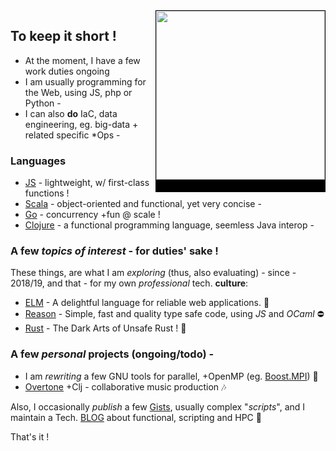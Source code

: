 <img src="https://i.pinimg.com/564x/21/1f/93/211f936681dc43bf876e241f8525c258.jpg" align="right" height="270px" style="border:1px solid black;border-bottom:20px solid black;" />

## To keep it short !

- At the moment, I have a few work duties ongoing
- I am usually programming for the Web, using JS, php or Python -
- I can also **do** IaC, data engineering, eg. big-data + related specific *Ops -

### Languages

- [JS](https://developer.mozilla.org/en-US/docs/Web/JavaScript) - lightweight, w/ first-class functions !
- [Scala](scala-lang.org/) - object-oriented and functional, yet very concise -
- [Go](https://go.dev/doc/effective_go) - concurrency +fun @ scale !
- [Clojure](https://clojure.org/) - a functional programming language, seemless Java interop -

### A few _topics of interest_ - for duties' sake !

These things, are what I am _exploring_ (thus, also evaluating) - since - 2018/19, and that - for my own _professional_ tech. **culture**:

- [ELM](https://elm-lang.org/) - A delightful language for reliable web applications. 🌅
- [Reason](http://reasonml.github.io/) - Simple, fast and quality type safe code, using _JS_ and _OCaml_ ⛔️
- [Rust](https://doc.rust-lang.org/nomicon/) - The Dark Arts of Unsafe Rust ! 🤖

### A few _personal_ projects (ongoing/todo) -

- I am _rewriting_ a few GNU tools for parallel, +OpenMP (eg. <a href="https://theboostcpplibraries.com/parallel-programming">Boost.MPI</a>) 💨
- <a href="https://overtone.github.io">Overtone</a> +Clj - collaborative music production 🎶

Also, I occasionally _publish_ a few [Gists](https://gists.github.com/0xlz5), usually complex "_scripts_", and I maintain a Tech. [BLOG](high-order-coding.tumblr.com/) about functional, scripting and HPC 🏮

That's it !


<!---
0xlz5/0xlz5 is a ✨ special ✨ repository because its `README.md` (this file) appears on your GitHub profile.
You can click the Preview link to take a look at your changes.
--->
